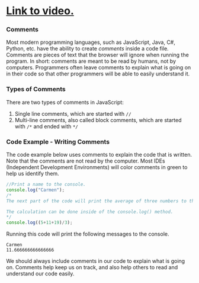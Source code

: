 # [Link to video.](https://www.youtube.com/watch?v=Z40Xzq1QYd4&list=PLVD25niNi0BnKbPM0lUEfNYcWixQZ98cY)

### Comments

Most modern programming languages, such as JavaScript, Java, C#, Python, etc. have the ability to create *comments* inside a code file. Comments are pieces of text that the browser will ignore when running the program. In short: comments are meant to be read by humans, not by computers. Programmers often leave comments to explain what is going on in their code so that other programmers will be able to easily understand it. 

### Types of Comments

There are two types of comments in JavaScript:
1. Single line comments, which are started with ```//```
2. Multi-line comments, also called block comments, which are started with ```/*``` and ended with ```*/```

### Code Example - Writing Comments

The code example below uses comments to explain the code that is written. Note that the comments are not read by the computer. Most IDEs (Independent Development Environments) will color comments in green to help us identify them.

```javascript
//Print a name to the console.
console.log("Carmen");
/*
The next part of the code will print the average of three numbers to the console.

The calculation can be done inside of the console.log() method.
*/
console.log((5+11+19)/3);
```

Running this code will print the following messages to the console.

```
Carmen
11.666666666666666
``````

We should always include comments in our code to explain what is going on. Comments help keep us on track, and also help others to read and understand our code easily.
